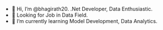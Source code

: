 - 👋 Hi, I’m @bhagirath20. .Net Developer, Data Enthusiastic.
- 👀 Looking for Job in Data Field. 
- 🌱 I’m currently learning Model Development, Data Analytics.

<!---
bhagirath20/bhagirath20 is a ✨ special ✨ repository because its `README.md` (this file) appears on your GitHub profile.
You can click the Preview link to take a look at your changes.
--->
